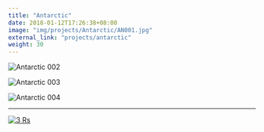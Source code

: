 ```yaml
---
title: "Antarctic"
date: 2018-01-12T17:26:38+08:00
image: "img/projects/Antarctic/AN001.jpg"
external_link: "projects/antarctic"
weight: 30
---
```


![Antarctic 002](img/projects/Antarctic/AN002.jpg)

![Antarctic 003](img/projects/Antarctic/AN003.jpg)

![Antarctic 004](img/projects/Antarctic/AN004.jpg)

***

[![3 Rs](img/projects/Antarctic/CMI-3Rs.png)](http://creation.com/3-rs-of-evolution)
